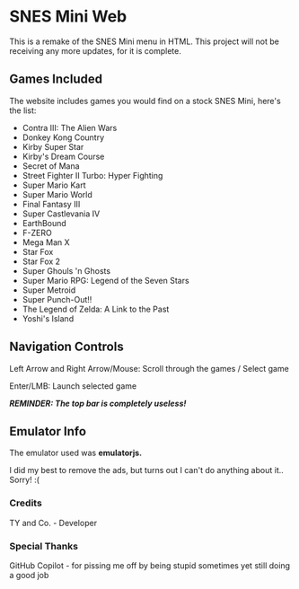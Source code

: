 # SNES Mini Web
This is a remake of the SNES Mini menu in HTML. This project will not be receiving any more updates, for it is complete.

## Games Included
The website includes games you would find on a stock SNES Mini, here's the list:
* Contra III: The Alien Wars
* Donkey Kong Country
* Kirby Super Star
* Kirby's Dream Course
* Secret of Mana
* Street Fighter II Turbo: Hyper Fighting
* Super Mario Kart
* Super Mario World
* Final Fantasy III
* Super Castlevania IV
* EarthBound
* F-ZERO
* Mega Man X
* Star Fox
* Star Fox 2
* Super Ghouls 'n Ghosts
* Super Mario RPG: Legend of the Seven Stars
* Super Metroid
* Super Punch-Out!!
* The Legend of Zelda: A Link to the Past
* Yoshi's Island
  
## Navigation Controls
Left Arrow and Right Arrow/Mouse: Scroll through the games / Select game

Enter/LMB: Launch selected game

***REMINDER: The top bar is completely useless!***
## Emulator Info
The emulator used was **emulatorjs.**

I did my best to remove the ads, but turns out I can't do anything about it.. Sorry! :(

### Credits
TY and Co. - Developer

### Special Thanks
GitHub Copilot - for pissing me off by being stupid sometimes yet still doing a good job
